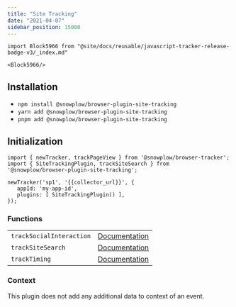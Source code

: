 ```yaml
---
title: "Site Tracking"
date: "2021-04-07"
sidebar_position: 15000
---
```


```mdx-code-block
import Block5966 from "@site/docs/reusable/javascript-tracker-release-badge-v3/_index.md"

<Block5966/>
```

## Installation

- `npm install @snowplow/browser-plugin-site-tracking`
- `yarn add @snowplow/browser-plugin-site-tracking`
- `pnpm add @snowplow/browser-plugin-site-tracking`

## Initialization

```
import { newTracker, trackPageView } from '@snowplow/browser-tracker';
import { SiteTrackingPlugin, trackSiteSearch } from '@snowplow/browser-plugin-site-tracking';

newTracker('sp1', '{{collector_url}}', { 
   appId: 'my-app-id', 
   plugins: [ SiteTrackingPlugin() ],
});
```

### Functions

<table class="has-fixed-layout"><tbody><tr><td><code>trackSocialInteraction</code></td><td><a href="/docs/migrated/collecting-data/collecting-from-own-applications/javascript-trackers/javascript-tracker/javascript-tracker-v3/tracking-events/#trackSocialInteraction">Docume</a><a href="/docs/migrated/collecting-data/collecting-from-own-applications/javascript-trackers/browser-tracker/browser-tracker-v3-reference/tracking-events/#trackSocialInteraction">ntation</a></td></tr><tr><td><code>trackSiteSearch</code></td><td><a href="/docs/migrated/collecting-data/collecting-from-own-applications/javascript-trackers/browser-tracker/browser-tracker-v3-reference/tracking-events/#trackSiteSearch">Documentation</a></td></tr><tr><td><code>trackTiming</code></td><td><a href="/docs/migrated/collecting-data/collecting-from-own-applications/javascript-trackers/browser-tracker/browser-tracker-v3-reference/tracking-events/#trackTiming">Documentation</a></td></tr></tbody></table>

### Context

This plugin does not add any additional data to context of an event.
